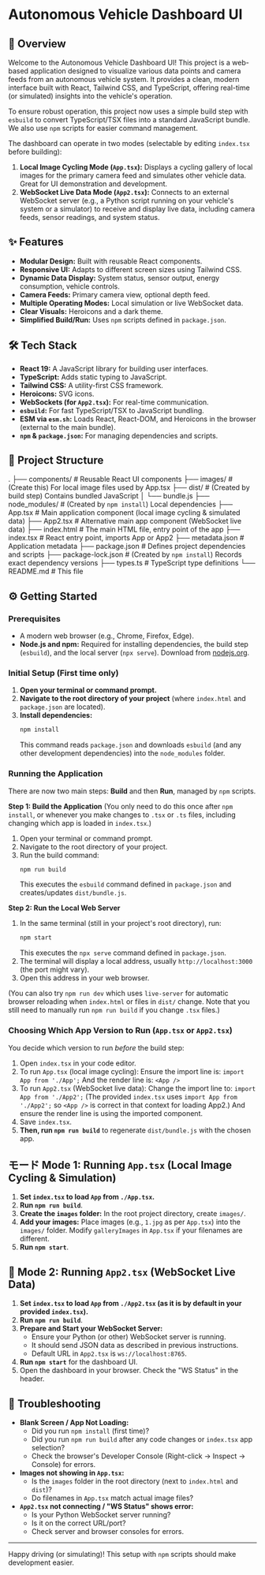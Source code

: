 # Autonomous Vehicle Dashboard UI

## 🚀 Overview

Welcome to the Autonomous Vehicle Dashboard UI! This project is a web-based application designed to visualize various data points and camera feeds from an autonomous vehicle system. It provides a clean, modern interface built with React, Tailwind CSS, and TypeScript, offering real-time (or simulated) insights into the vehicle's operation.

To ensure robust operation, this project now uses a simple build step with `esbuild` to convert TypeScript/TSX files into a standard JavaScript bundle. We also use `npm` scripts for easier command management.

The dashboard can operate in two modes (selectable by editing `index.tsx` before building):
1.  **Local Image Cycling Mode (`App.tsx`):** Displays a cycling gallery of local images for the primary camera feed and simulates other vehicle data. Great for UI demonstration and development.
2.  **WebSocket Live Data Mode (`App2.tsx`):** Connects to an external WebSocket server (e.g., a Python script running on your vehicle's system or a simulator) to receive and display live data, including camera feeds, sensor readings, and system status.

## ✨ Features

*   **Modular Design:** Built with reusable React components.
*   **Responsive UI:** Adapts to different screen sizes using Tailwind CSS.
*   **Dynamic Data Display:** System status, sensor output, energy consumption, vehicle controls.
*   **Camera Feeds:** Primary camera view, optional depth feed.
*   **Multiple Operating Modes:** Local simulation or live WebSocket data.
*   **Clear Visuals:** Heroicons and a dark theme.
*   **Simplified Build/Run:** Uses `npm` scripts defined in `package.json`.

## 🛠️ Tech Stack

*   **React 19:** A JavaScript library for building user interfaces.
*   **TypeScript:** Adds static typing to JavaScript.
*   **Tailwind CSS:** A utility-first CSS framework.
*   **Heroicons:** SVG icons.
*   **WebSockets (for `App2.tsx`):** For real-time communication.
*   **`esbuild`:** For fast TypeScript/TSX to JavaScript bundling.
*   **ESM via `esm.sh`:** Loads React, React-DOM, and Heroicons in the browser (external to the main bundle).
*   **`npm` & `package.json`:** For managing dependencies and scripts.

## 📁 Project Structure

.
├── components/                 # Reusable React UI components
├── images/                     # (Create this) For local image files used by App.tsx
├── dist/                       # (Created by build step) Contains bundled JavaScript
│   └── bundle.js
├── node_modules/               # (Created by `npm install`) Local dependencies
├── App.tsx                     # Main application component (local image cycling & simulated data)
├── App2.tsx                    # Alternative main app component (WebSocket live data)
├── index.html                  # The main HTML file, entry point of the app
├── index.tsx                   # React entry point, imports App or App2
├── metadata.json               # Application metadata
├── package.json                # Defines project dependencies and scripts
├── package-lock.json           # (Created by `npm install`) Records exact dependency versions
├── types.ts                    # TypeScript type definitions
└── README.md                   # This file

## ⚙️ Getting Started

### Prerequisites

*   A modern web browser (e.g., Chrome, Firefox, Edge).
*   **Node.js and npm:** Required for installing dependencies, the build step (`esbuild`), and the local server (`npx serve`). Download from [nodejs.org](https://nodejs.org/).

### Initial Setup (First time only)

1.  **Open your terminal or command prompt.**
2.  **Navigate to the root directory of your project** (where `index.html` and `package.json` are located).
3.  **Install dependencies:**
    ```bash
    npm install
    ```
    This command reads `package.json` and downloads `esbuild` (and any other development dependencies) into the `node_modules` folder.

### Running the Application

There are now two main steps: **Build** and then **Run**, managed by `npm` scripts.

**Step 1: Build the Application**
(You only need to do this once after `npm install`, or whenever you make changes to `.tsx` or `.ts` files, including changing which app is loaded in `index.tsx`.)

1.  Open your terminal or command prompt.
2.  Navigate to the root directory of your project.
3.  Run the build command:
    ```bash
    npm run build
    ```
    This executes the `esbuild` command defined in `package.json` and creates/updates `dist/bundle.js`.

**Step 2: Run the Local Web Server**

1.  In the same terminal (still in your project's root directory), run:
    ```bash
    npm start
    ```
    This executes the `npx serve` command defined in `package.json`.
2.  The terminal will display a local address, usually `http://localhost:3000` (the port might vary).
3.  Open this address in your web browser.

(You can also try `npm run dev` which uses `live-server` for automatic browser reloading when `index.html` or files in `dist/` change. Note that you still need to manually run `npm run build` if you change `.tsx` files.)

### Choosing Which App Version to Run (`App.tsx` or `App2.tsx`)

You decide which version to run *before* the build step:

1.  Open `index.tsx` in your code editor.
2.  To run `App.tsx` (local image cycling):
    Ensure the import line is: `import App from './App';`
    And the render line is: `<App />`
3.  To run `App2.tsx` (WebSocket live data):
    Change the import line to: `import App from './App2';` (The provided `index.tsx` uses `import App from './App2';` so `<App />` is correct in that context for loading App2.)
    And ensure the render line is using the imported component.
4.  Save `index.tsx`.
5.  **Then, run `npm run build`** to regenerate `dist/bundle.js` with the chosen app.

## モード Mode 1: Running `App.tsx` (Local Image Cycling & Simulation)

1.  **Set `index.tsx` to load `App` from `./App.tsx`.**
2.  **Run `npm run build`**.
3.  **Create the `images` folder:** In the root project directory, create `images/`.
4.  **Add your images:** Place images (e.g., `1.jpg` as per `App.tsx`) into the `images/` folder. Modify `galleryImages` in `App.tsx` if your filenames are different.
5.  **Run `npm start`**.

## 📡 Mode 2: Running `App2.tsx` (WebSocket Live Data)

1.  **Set `index.tsx` to load `App` from `./App2.tsx` (as it is by default in your provided `index.tsx`).**
2.  **Run `npm run build`**.
3.  **Prepare and Start your WebSocket Server:**
    *   Ensure your Python (or other) WebSocket server is running.
    *   It should send JSON data as described in previous instructions.
    *   Default URL in `App2.tsx` is `ws://localhost:8765`.
4.  **Run `npm start`** for the dashboard UI.
5.  Open the dashboard in your browser. Check the "WS Status" in the header.

## 🤔 Troubleshooting

*   **Blank Screen / App Not Loading:**
    *   Did you run `npm install` (first time)?
    *   Did you run `npm run build` after any code changes or `index.tsx` app selection?
    *   Check the browser's Developer Console (Right-click -> Inspect -> Console) for errors.
*   **Images not showing in `App.tsx`:**
    *   Is the `images` folder in the root directory (next to `index.html` and `dist`)?
    *   Do filenames in `App.tsx` match actual image files?
*   **`App2.tsx` not connecting / "WS Status" shows error:**
    *   Is your Python WebSocket server running?
    *   Is it on the correct URL/port?
    *   Check server and browser consoles for errors.

---

Happy driving (or simulating)! This setup with `npm` scripts should make development easier.
